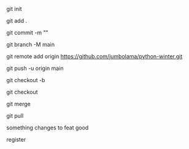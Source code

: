 <!-- to init git in the project -->
git init 

<!-- to add files in the git -->
git add .


<!-- to commit code -->
git commit -m "<message>"

<!-- to change defult branch to main -->
git branch -M main

<!-- connect local git with github repo -->
git remote add origin https://github.com/jumbolama/python-winter.git

<!-- to SYNC OR UPLODE BRANCH TO GITHUB -->
git push -u origin main

<!-- to create new branch -->
git checkout -b <branch name>

<!-- to change branch -->
git checkout <branch name>

<!-- to merge 1 branch from another branch -->
git merge <branch name>

<!-- to get code of that specific branch -->
git pull





something changes
to feat good

register
